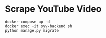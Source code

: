 # Scrape YouTube Video


```doctest
docker-compose up -d
docker exec -it syv-backend sh
python manage.py migrate
```
